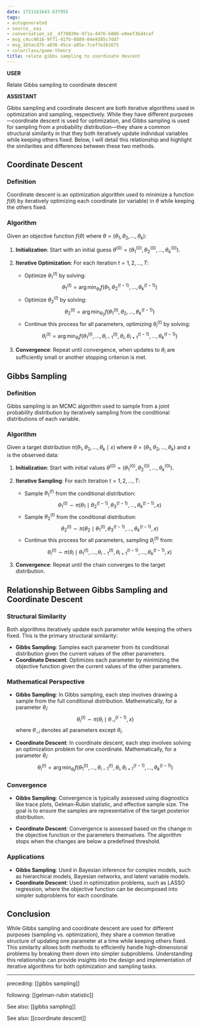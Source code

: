 ```yaml
---
date: 1721161643.637955
tags:
- autogenerated
- source__oai
- conversation_id__4f78839e-971a-4476-b886-e0eef3bd4caf
- msg_c4cc4616-9f71-41fb-8889-04e9385c7dd7
- msg_1b5acd75-a836-45ce-a85e-7cef7e2b1675
- colorclass/game-theory
title: relate gibbs sampling to coordinate descent
---
```


**USER**

Relate Gibbs sampling to coordinate descent


**ASSISTANT**

Gibbs sampling and coordinate descent are both iterative algorithms used in optimization and sampling, respectively. While they have different purposes—coordinate descent is used for optimization, and Gibbs sampling is used for sampling from a probability distribution—they share a common structural similarity in that they both iteratively update individual variables while keeping others fixed. Below, I will detail this relationship and highlight the similarities and differences between these two methods.

## Coordinate Descent

### Definition
Coordinate descent is an optimization algorithm used to minimize a function $f(\theta)$ by iteratively optimizing each coordinate (or variable) in $\theta$ while keeping the others fixed.

### Algorithm

Given an objective function $f(\theta)$ where $\theta = (\theta_1, \theta_2, \ldots, \theta_k)$:

1. **Initialization**: Start with an initial guess $\theta^{(0)} = (\theta_1^{(0)}, \theta_2^{(0)}, \ldots, \theta_k^{(0)})$.
2. **Iterative Optimization**: For each iteration $t = 1, 2, \ldots, T$:
   - Optimize $\theta_1^{(t)}$ by solving:
     $$
     \theta_1^{(t)} = \arg \min_{\theta_1} f(\theta_1, \theta_2^{(t-1)}, \ldots, \theta_k^{(t-1)})
     $$
   - Optimize $\theta_2^{(t)}$ by solving:
     $$
     \theta_2^{(t)} = \arg \min_{\theta_2} f(\theta_1^{(t)}, \theta_2, \ldots, \theta_k^{(t-1)})
     $$
   - Continue this process for all parameters, optimizing $\theta_i^{(t)}$ by solving:
     $$
     \theta_i^{(t)} = \arg \min_{\theta_i} f(\theta_1^{(t)}, \ldots, \theta_{i-1}^{(t)}, \theta_i, \theta_{i+1}^{(t-1)}, \ldots, \theta_k^{(t-1)})
     $$

3. **Convergence**: Repeat until convergence, when updates to $\theta_i$ are sufficiently small or another stopping criterion is met.

## Gibbs Sampling

### Definition
Gibbs sampling is an MCMC algorithm used to sample from a joint probability distribution by iteratively sampling from the conditional distributions of each variable.

### Algorithm

Given a target distribution $\pi(\theta_1, \theta_2, \ldots, \theta_k \mid x)$ where $\theta = (\theta_1, \theta_2, \ldots, \theta_k)$ and $x$ is the observed data:

1. **Initialization**: Start with initial values $\theta^{(0)} = (\theta_1^{(0)}, \theta_2^{(0)}, \ldots, \theta_k^{(0)})$.
2. **Iterative Sampling**: For each iteration $t = 1, 2, \ldots, T$:
   - Sample $\theta_1^{(t)}$ from the conditional distribution:
     $$
     \theta_1^{(t)} \sim \pi(\theta_1 \mid \theta_2^{(t-1)}, \theta_3^{(t-1)}, \ldots, \theta_k^{(t-1)}, x)
     $$
   - Sample $\theta_2^{(t)}$ from the conditional distribution:
     $$
     \theta_2^{(t)} \sim \pi(\theta_2 \mid \theta_1^{(t)}, \theta_3^{(t-1)}, \ldots, \theta_k^{(t-1)}, x)
     $$
   - Continue this process for all parameters, sampling $\theta_i^{(t)}$ from:
     $$
     \theta_i^{(t)} \sim \pi(\theta_i \mid \theta_1^{(t)}, \ldots, \theta_{i-1}^{(t)}, \theta_{i+1}^{(t-1)}, \ldots, \theta_k^{(t-1)}, x)
     $$

3. **Convergence**: Repeat until the chain converges to the target distribution.

## Relationship Between Gibbs Sampling and Coordinate Descent

### Structural Similarity

Both algorithms iteratively update each parameter while keeping the others fixed. This is the primary structural similarity:

- **Gibbs Sampling**: Samples each parameter from its conditional distribution given the current values of the other parameters.
- **Coordinate Descent**: Optimizes each parameter by minimizing the objective function given the current values of the other parameters.

### Mathematical Perspective

- **Gibbs Sampling**: In Gibbs sampling, each step involves drawing a sample from the full conditional distribution. Mathematically, for a parameter $\theta_i$:
  $$
  \theta_i^{(t)} \sim \pi(\theta_i \mid \theta_{-i}^{(t-1)}, x)
  $$
  where $\theta_{-i}$ denotes all parameters except $\theta_i$.

- **Coordinate Descent**: In coordinate descent, each step involves solving an optimization problem for one coordinate. Mathematically, for a parameter $\theta_i$:
  $$
  \theta_i^{(t)} = \arg \min_{\theta_i} f(\theta_1^{(t)}, \ldots, \theta_{i-1}^{(t)}, \theta_i, \theta_{i+1}^{(t-1)}, \ldots, \theta_k^{(t-1)})
  $$

### Convergence

- **Gibbs Sampling**: Convergence is typically assessed using diagnostics like trace plots, Gelman-Rubin statistic, and effective sample size. The goal is to ensure the samples are representative of the target posterior distribution.

- **Coordinate Descent**: Convergence is assessed based on the change in the objective function or the parameters themselves. The algorithm stops when the changes are below a predefined threshold.

### Applications

- **Gibbs Sampling**: Used in Bayesian inference for complex models, such as hierarchical models, Bayesian networks, and latent variable models.
- **Coordinate Descent**: Used in optimization problems, such as LASSO regression, where the objective function can be decomposed into simpler subproblems for each coordinate.

## Conclusion

While Gibbs sampling and coordinate descent are used for different purposes (sampling vs. optimization), they share a common iterative structure of updating one parameter at a time while keeping others fixed. This similarity allows both methods to efficiently handle high-dimensional problems by breaking them down into simpler subproblems. Understanding this relationship can provide insights into the design and implementation of iterative algorithms for both optimization and sampling tasks.


---

preceding: [[gibbs sampling]]  


following: [[gelman-rubin statistic]]

See also: [[gibbs sampling]]


See also: [[coordinate descent]]